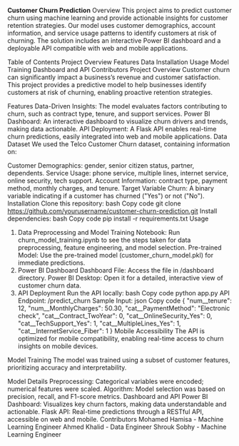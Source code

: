 
**Customer Churn Prediction**
Overview
This project aims to predict customer churn using machine learning and provide actionable insights for customer retention strategies.
Our model uses customer demographics, account information, and service usage patterns to identify customers at risk of churning. The solution includes an interactive Power BI dashboard and a deployable API compatible with web and mobile applications.

Table of Contents
Project Overview
Features
Data
Installation
Usage
Model Training
Dashboard and API
Contributors
Project Overview
Customer churn can significantly impact a business’s revenue and customer satisfaction. This project provides a predictive model to help businesses identify customers at risk of churning, enabling proactive retention strategies.

Features
Data-Driven Insights: The model evaluates factors contributing to churn, such as contract type, tenure, and support services.
Power BI Dashboard: An interactive dashboard to visualize churn drivers and trends, making data actionable.
API Deployment: A Flask API enables real-time churn predictions, easily integrated into web and mobile applications.
Data
Dataset
We used the Telco Customer Churn dataset, containing information on:

Customer Demographics: gender, senior citizen status, partner, dependents.
Service Usage: phone service, multiple lines, internet service, online security, tech support.
Account Information: contract type, payment method, monthly charges, and tenure.
Target Variable
Churn: A binary variable indicating if a customer has churned ("Yes") or not ("No").
Installation
Clone this repository:
bash
Copy code
git clone https://github.com/yourusername/customer-churn-prediction.git
Install dependencies:
bash
Copy code
pip install -r requirements.txt
Usage
1. Data Preprocessing and Model Training
Notebook: Run churn_model_training.ipynb to see the steps taken for data preprocessing, feature engineering, and model selection.
Pre-trained Model: Use the pre-trained model (customer_churn_model.pkl) for immediate predictions.
2. Power BI Dashboard
Dashboard File: Access the file in /dashboard directory.
Power BI Desktop: Open it for a detailed, interactive view of customer churn data.
3. API Deployment
Run the API locally:
bash
Copy code
python app.py
API Endpoint: /predict_churn
Sample Input:
json
Copy code
{
    "num__tenure": 12,
    "num__MonthlyCharges": 50.30,
    "cat__PaymentMethod": "Electronic check",
    "cat__Contract_TwoYear": 0,
    "cat__OnlineSecurity_Yes": 0,
    "cat__TechSupport_Yes": 1,
    "cat__MultipleLines_Yes": 1,
    "cat__InternetService_Fiber": 1
}
Mobile Accessibility
The API is optimized for mobile compatibility, enabling real-time access to churn insights on mobile devices.

Model Training
The model was trained using a subset of customer features, prioritizing accuracy and interpretability.

Model Details
Preprocessing: Categorical variables were encoded; numerical features were scaled.
Algorithm: Model selection was based on precision, recall, and F1-score metrics.
Dashboard and API
Power BI Dashboard: Visualizes key churn factors, making data understandable and actionable.
Flask API: Real-time predictions through a RESTful API, accessible on web and mobile.
Contributors
Mohamed Hamisa - Machine Learning Engineer
Ahmed Khalid - Data Engineer
Shrouk Sobhy - Machine Learning Engineer
